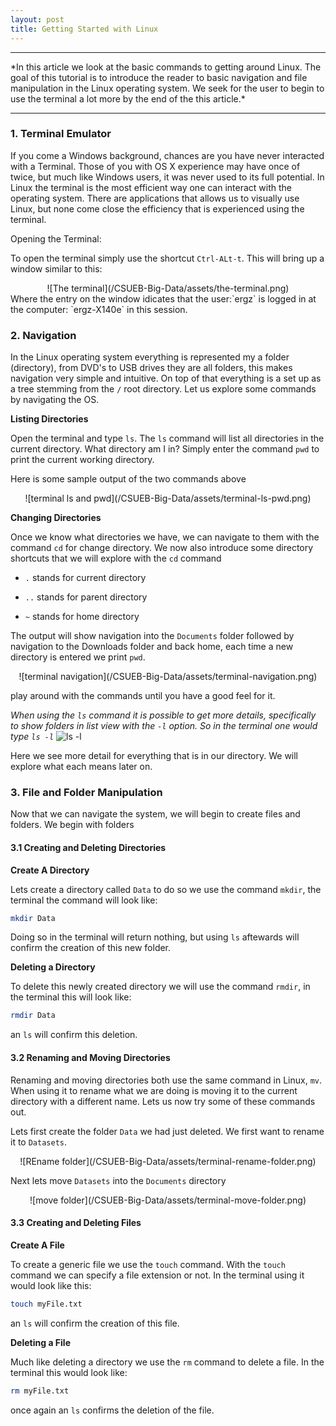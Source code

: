 ```yaml
---
layout: post
title: Getting Started with Linux
---
```

<hr>
*In this article we look at the basic commands to getting around Linux. The goal of this tutorial is to introduce the reader to basic navigation and file manipulation in the Linux operating system. We seek for the user to begin to use the terminal a lot more by the end of the this article.*
<hr>

### 1. Terminal Emulator

If you come a Windows background, chances are you have never interacted with a Terminal. Those of you with OS X experience may have once of twice, but much like Windows users, it was never used to its full potential. In Linux the terminal is the most efficient way one can interact with the operating system. There are applications that allows us to visually use Linux, but none come close the efficiency that is experienced using the terminal.

Opening the Terminal:

To open the terminal simply use the shortcut `Ctrl-ALt-t`. This will bring up a window similar to this:
<center>![The terminal](/CSUEB-Big-Data/assets/the-terminal.png)</center>
Where the entry on the window idicates that the user:`ergz` is logged in at the computer: `ergz-X140e` in this session.

### 2. Navigation

In the Linux operating system everything is represented my a folder (directory), from DVD's to USB drives they are all folders, this makes navigation very simple and intuitive. On top of that everything is a set up as a tree stemming from the `/` root directory. Let us explore some commands by navigating the OS.

**Listing Directories**

Open the terminal and type `ls`. The `ls` command will list all directories in the current directory. What directory am I in? Simply enter the command `pwd` to print the current working directory.

Here is some sample output of the two commands above
<center>
![terminal ls and pwd](/CSUEB-Big-Data/assets/terminal-ls-pwd.png)
</center>

**Changing Directories**

Once we know what directories we have, we can navigate to them with the command `cd` for change directory. We now also introduce some directory shortcuts that we will explore with the `cd` command

* `.` stands for current directory

* `..` stands for parent directory

* `~` stands for home directory

The output will show navigation into the `Documents` folder followed by navigation to the Downloads folder and back home, each time a new directory is entered we print `pwd`.
<center>
![terminal navigation](/CSUEB-Big-Data/assets/terminal-navigation.png)
</center>

play around with the commands until you have a good feel for it.

*When using the `ls` command it is possible to get more details, specifically to show folders in list view with the `-l` option. So in the terminal one would type `ls -l`*
<cente>![ls -l](/CSUEB-Big-Data/assets/terminal-ls-l.png)</center>

Here we see more detail for everything that is in our directory. We will explore what each means later on.

### 3. File and Folder Manipulation

Now that we can navigate the system, we will begin to create files and folders. We begin with folders

#### 3.1 Creating and Deleting Directories

**Create A Directory**

Lets create a directory called `Data` to do so we use the command `mkdir`, the terminal the command will look like:

```bash
mkdir Data
```

Doing so in the terminal will return nothing, but using `ls` aftewards will confirm the creation of this new folder.

**Deleting a Directory**

To delete this newly created directory we will use the command `rmdir`, in the terminal this will look like:

```bash
rmdir Data
```

an `ls` will confirm this deletion.

#### 3.2 Renaming and Moving Directories

Renaming and moving directories both use the same command in Linux, `mv`. When using it to rename what we are doing is moving it to the current directory with a different name. Lets us now try some of these commands out.

Lets first create the folder `Data` we had just deleted. We first want to rename it to `Datasets`.
<center>
![REname folder](/CSUEB-Big-Data/assets/terminal-rename-folder.png)
</center>

Next lets move `Datasets` into the `Documents` directory
<center>![move folder](/CSUEB-Big-Data/assets/terminal-move-folder.png)</center>

#### 3.3 Creating and Deleting Files

**Create A File**

To create a generic file we use the `touch` command. With the `touch` command we can specify a file extension or not. In the terminal using it would look like this:

```bash
touch myFile.txt
```

an `ls` will confirm the creation of this file.

**Deleting a File**

Much like deleting a directory we use the `rm` command to delete a file. In the terminal this would look like:

```bash
rm myFile.txt
```

once again an `ls` confirms the deletion of the file. 